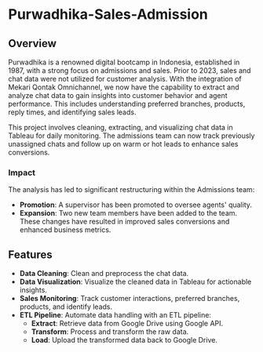 # Purwadhika-Sales-Admission

## Overview

Purwadhika is a renowned digital bootcamp in Indonesia, established in 1987, with a strong focus on admissions and sales. Prior to 2023, sales and chat data were not utilized for customer analysis. With the integration of Mekari Qontak Omnichannel, we now have the capability to extract and analyze chat data to gain insights into customer behavior and agent performance. This includes understanding preferred branches, products, reply times, and identifying sales leads. 

This project involves cleaning, extracting, and visualizing chat data in Tableau for daily monitoring. The admissions team can now track previously unassigned chats and follow up on warm or hot leads to enhance sales conversions. 

### Impact

The analysis has led to significant restructuring within the Admissions team:
- **Promotion**: A supervisor has been promoted to oversee agents' quality.
- **Expansion**: Two new team members have been added to the team.
These changes have resulted in improved sales conversions and enhanced business metrics.

## Features

- **Data Cleaning**: Clean and preprocess the chat data.
- **Data Visualization**: Visualize the cleaned data in Tableau for actionable insights.
- **Sales Monitoring**: Track customer interactions, preferred branches, products, and identify leads.
- **ETL Pipeline**: Automate data handling with an ETL pipeline:
  - **Extract**: Retrieve data from Google Drive using Google API.
  - **Transform**: Process and transform the raw data.
  - **Load**: Upload the transformed data back to Google Drive.
